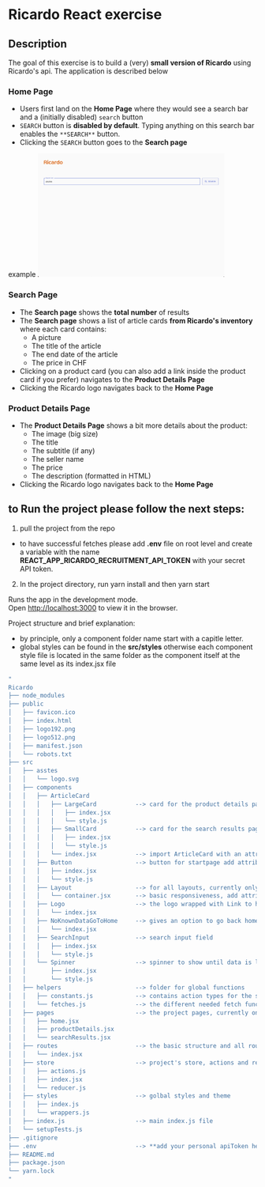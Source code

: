 # Ricardo React exercise 
## Description
The goal of this exercise is to build a (very) **small version of Ricardo** using Ricardo's api. 
The application is described below

### Home Page 
- Users first land on the **Home Page** where they would see a search bar and a (initially disabled) `search` button
- `SEARCH` button is **disabled by default**. Typing anything on this search bar enables the `**SEARCH**` button.
- Clicking the `SEARCH` button goes to the **Search page**

example
    <img src="./src/assets/required_home_page.png" height="250px" alt="required home page">
### Search Page
- The **Search page** shows the **total number** of results
- The **Search page** shows a list of article cards **from Ricardo's inventory** where each card contains:
    - A picture
    - The title of the article
    - The end date of the article
    - The price in CHF
- Clicking on a product card (you can also add a link inside the product card if you prefer) navigates to the **Product Details Page**
- Clicking the Ricardo logo navigates back to the **Home Page**
  
### Product Details Page
- The **Product Details Page** shows a bit more details about the product:
    - The image (big size)
    - The title
    - The subtitle (if any)
    - The seller name
    - The price
    - The description (formatted in HTML)
- Clicking the Ricardo logo navigates back to the **Home Page**

## to Run the project please follow the next steps:
1. pull the project from the repo

* to have successful fetches please add **.env** file on root level and create a variable with the name **REACT_APP_RICARDO_RECRUITMENT_API_TOKEN** with your secret API token.
  
2. In the project directory, run yarn install and then yarn start

Runs the app in the development mode.\
Open [http://localhost:3000](http://localhost:3000) to view it in the browser.


Project structure and brief explanation:

* by principle, only a component folder name start with a capitle letter.
* global styles can be found in the **src/styles** otherwise each component style file is located in the same folder as the component itself at the same level as its index.jsx file 

```bash
"
Ricardo
├── node_modules
├── public
│   ├── favicon.ico
│   ├── index.html
│   ├── logo192.png
│   ├── logo512.png
│   ├── manifest.json
│   └── robots.txt
├── src
│   ├── asstes
│   │   └── logo.svg
│   ├── components
│   │   ├── ArticleCard
│   │   │   ├── LargeCard           --> card for the product details page
│   │   │   │   ├── index.jsx
│   │   │   │   └── style.js
│   │   │   ├── SmallCard           --> card for the search results page
│   │   │   │   ├── index.jsx
│   │   │   │   └── style.js
│   │   │   └── index.jsx           --> import ArticleCard with an attribute type='small' / type='large'
│   │   ├── Button                  --> button for startpage add attribute active='false' to have it unactivated
│   │   │   ├── index.jsx
│   │   │   └── style.js
│   │   ├── Layout                  --> for all layouts, currently only has one file
│   │   │   └── container.jsx       --> basic responsiveness, add attribute padding='true' for extra padding
│   │   ├── Logo                    --> the logo wrapped with Link to home page
│   │   │   └── index.jsx
│   │   ├── NoKnownDataGoToHome     --> gives an option to go back home, otherwise reroutes to home page in 5 seconds
│   │   │   └── index.jsx
│   │   ├── SearchInput             --> search input field
│   │   │   ├── index.jsx
│   │   │   └── style.js
│   │   └── Spinner                 --> spinner to show until data is loaded
│   │       ├── index.jsx
│   │       └── style.js
│   ├── helpers                     --> folder for global functions
│   │   ├── constants.js            --> contains action types for the store's reducer, the base url and the apiToken variable
│   │   └── fetches.js              --> the different needed fetch functions for the app
│   ├── pages                       --> the project pages, currently only 3
│   │   ├── home.jsx
│   │   ├── productDetails.jsx
│   │   └── searchResults.jsx
│   ├── routes                      --> the basic structure and all routes
│   │   └── index.jsx
│   ├── store                       --> project's store, actions and reducer, currently based on the context API
│   │   ├── actions.js
│   │   ├── index.jsx
│   │   └── reducer.js
│   ├── styles                      --> golbal styles and theme
│   │   ├── index.js
│   │   └── wrappers.js
│   ├── index.js                    --> main index.js file
│   └── setupTests.js
├── .gitignore
├── .env                            --> **add your personal apiToken here**
├── README.md
├── package.json
└── yarn.lock
"
```
